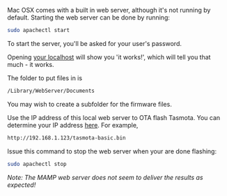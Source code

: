Mac OSX comes with a built in web server, although it's not running by default. Starting the web server can be done by running:  
```bash
sudo apachectl start
```

To start the server, you'll be asked for your user's password.

Opening [your localhost](http://localhost) will show you 'it works!', which will tell you that much - it works.

The folder to put files in is  
```bash
/Library/WebServer/Documents
```

You may wish to create a subfolder for the firmware files.  

Use the IP address of this local web server to OTA flash Tasmota. You can determine your IP address [here](https://www.whatismybrowser.com/detect/what-is-my-local-ip-address). For example,  
```bash
http://192.168.1.123/tasmota-basic.bin
```

Issue this command to stop the web server when your are done flashing:  
```bash
sudo apachectl stop
```

_Note: The MAMP web server does not seem to deliver the results as expected!_